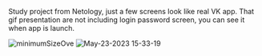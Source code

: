 Study project from Netology, just a few screens look like real VK app. That gif presentation are not including login password screen, you can see it when app is launch.<br>

![minimumSizeOve](https://user-images.githubusercontent.com/118765521/231983547-f83a3bf1-0ae3-4909-a980-66cfb5b25a45.gif)
![May-23-2023 15-33-19](https://github.com/iosDevelopForYou/Ovechkin_VKpage_APP/assets/118765521/cff17a0e-a97b-4d6e-8eac-f28e3fc1fc77)
